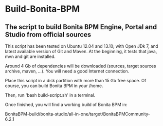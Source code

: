 Build-Bonita-BPM
================

The script to build Bonita BPM Engine, Portal and Studio from official sources
------------------------------------------------------------------------------

This script has been tested on Ubuntu 12.04 and 13.10, with Open JDk 7, and latest available version of Git and Maven. At the beginning, it tests that java, mvn and git are installed.

Around 4 Gb of dependencies will be downloaded (sources, target sources archive, maven, ...). You will need a good Internet connection.

Place this script in a disk partition with more than 15 Gb free space. Of course, you can build Bonita BPM in your /home.

Then, run 'bash build-script.sh' in a terminal.

Once finished, you will find a working build of Bonita BPM in:

BonitaBPM-build/bonita-studio/all-in-one/target/BonitaBPMCommunity-6.2.1
